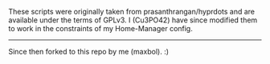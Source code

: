 These scripts were originally taken from prasanthrangan/hyprdots and are available under the terms of GPLv3.
I (Cu3PO42) have since modified them to work in the constraints of my Home-Manager config.

---

Since then forked to this repo by me (maxbol). :)
